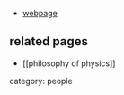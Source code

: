 
* [webpage](http://ls.poly.edu/~jbain/)

## related pages

* [[philosophy of physics]]

category: people

